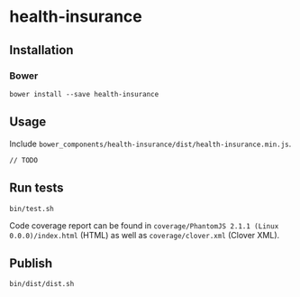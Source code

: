 # health-insurance

## Installation

### Bower

    bower install --save health-insurance

## Usage

Include `bower_components/health-insurance/dist/health-insurance.min.js`.

    // TODO

## Run tests

    bin/test.sh
    
Code coverage report can be found in `coverage/PhantomJS 2.1.1 (Linux 0.0.0)/index.html` (HTML) as well as `coverage/clover.xml` (Clover XML).

## Publish
    
    bin/dist/dist.sh
